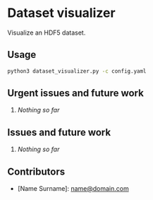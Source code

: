 # Dataset visualizer

Visualize an HDF5 dataset.


## Usage

```bash
python3 dataset_visualizer.py -c config.yaml
```


## Urgent issues and future work

1. *Nothing so far*


## Issues and future work

1. *Nothing so far*


## Contributors

- \[Name Surname\]: <name@domain.com>
